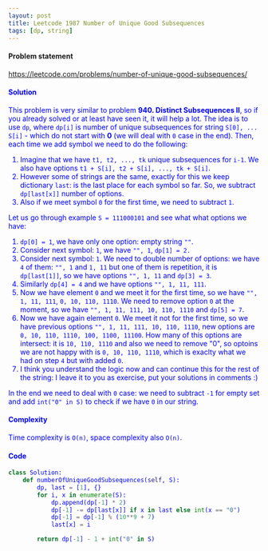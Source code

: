 ```yaml
---
layout: post
title: Leetcode 1987 Number of Unique Good Subsequences
tags: [dp, string]
---
```


#### Problem statement

<a href="https://leetcode.com/problems/number-of-unique-good-subsequences/"> <font color = blue>https://leetcode.com/problems/number-of-unique-good-subsequences/

#### Solution
This problem is very similar to problem **940. Distinct Subsequences II**, so if you already solved or at least have seen it, it will help a lot. The idea is to use `dp`, where `dp[i]` is number of unique subsequences for string `S[0], ... S[i]` - which do not start with **0** (we will deal with `0` case in the end). Then, each time we add symbol we need to do the following:

1. Imagine that we have `t1, t2, ..., tk` unique subsequences for `i-1`. We also have options `t1 + S[i], t2 + S[i], ..., tk + S[i]`.
2. However some of strings are the same, exactly for this we keep dictionary `last`: is the last place for each symbol so far. So, we subtract `dp[last[x]]` number of options. 
3. Also if we meet symbol `0` for the first time, we need to subtract `1`.

Let us go through example `S = 111000101` and see what what options we have:

1. `dp[0] = 1`, we have only one option: empty string `""`.
2. Consider next symbol: `1`, we have `"", 1`, `dp[1] = 2.`
3. Consider next symbol: `1`. We need to double number of options: we have `4` of them: `"", 1` and `1, 11` but one of them is repetition, it is `dp[last[1]]`, so we have options `"", 1, 11` and `dp[3] = 3`.
4. Similarly `dp[4] = 4` and we have options `"", 1, 11, 111`.
5. Now we have element `0` and we meet it for the first time, so we have `"", 1, 11, 111`, `0, 10, 110, 1110`. We need to remove option `0` at the moment, so we have `"", 1, 11, 111, 10, 110, 1110` and `dp[5] = 7`.
6. Now we have again element `0`. We meet it not for the first time, so we have previous options `"", 1, 11, 111, 10, 110, 1110`, new options are `0, 10, 110, 1110, 100, 1100, 11100`. How many of this options are intersect: it is `10, 110, 1110` and also we need to remove "0", so optoins we are not happy with is `0, 10, 110, 1110`, which is exaclty what we had on step `4` but with added `0`.
7. I think you understand the logic now and can continue this for the rest of the string: I leave it to you as exercise, put your solutions in comments :)

In the end we need to deal with `0` case: we need to subtract `-1` for empty set and add `int("0" in S)` to check if we have `0` in our string.

#### Complexity
Time complexity is `O(n)`, space complexity also `O(n)`.

#### Code
```python
class Solution:
    def numberOfUniqueGoodSubsequences(self, S):
        dp, last = [1], {}
        for i, x in enumerate(S):
            dp.append(dp[-1] * 2)
            dp[-1] -= dp[last[x]] if x in last else int(x == "0")
            dp[-1] = dp[-1] % (10**9 + 7)
            last[x] = i

        return dp[-1] - 1 + int("0" in S)
```
